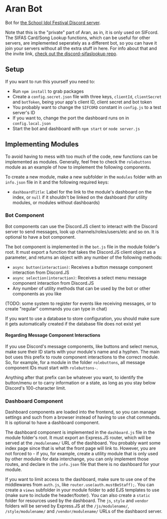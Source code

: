 # Aran Bot

Bot for [the School Idol Festival Discord server](https://discord.gg/sif).

Note that this is the "private" part of Aran, as in, it is only used on SIFcord.  
The SIFAS Card/Song Lookup functions, which can be useful for other servers, are implemented
seperately as a different bot, so you can have it join your servers without all the extra stuff
in here. For info about that and the invite link, [check out the discord-sifaslookup repo](https://github.com/Suyooo/discord-sifaslookup/).

## Setup

If you want to run this yourself you need to:

* Run `npm install` to grab packages
* Create a `config.secret.json` file with three keys, `clientId`, `clientSecret` and `botToken`,
  being your app's client ID, client secret and bot token
* You probably want to change the `SIFCORD` constant in `config.js` to a test server's ID
* If you want to, change the port the dashboard runs on in `config.local.json`
* Start the bot and dashboard with `npm start` or `node server.js`

## Implementing Modules

To avoid having to mess with too much of the code, new functions can be implemented as modules.
Generally, feel free to check the `rolebuttons` module as an example of how to implement the
following components.

To create a new module, make a new subfolder in the `modules` folder with an `info.json` file in
it and the following required keys:

* `dashboardTitle`: Label for the link to the module's dashboard on the index, or `null` if
  it shouldn't be linked on the dashboard (for utility modules, or modules without dashboards)

### Bot Component

Bot components can use the Discord.JS client to interact with the Discord server to send
messages, look up channels/roles/users/etc and so on. It is optional to have a bot component.

The bot component is implemented in the `bot.js` file in the module folder's root. It must
export a function that takes the Discord.JS client object as a parameter, and returns an object
with any number of the following methods:

* `async button(interaction)`: Receives a button message component interaction from Discord.JS
* `async selection(interaction)`: Receives a select menu message component interaction from
  Discord.JS
* Any number of utility methods that can be used by the bot or other components as you like

(TODO: some system to register for events like receiving messages, or to create "regular"
commands you can type in chat)

If you want to use a database to store configuration, you should make sure it gets automatically
created if the database file does not exist yet

#### Regarding Message Component Interactions

If you use Discord's message components, like buttons and select menus, make sure their ID
starts with your module's name and a hyphen. The main bot uses this prefix to route component
interactions to the correct module. So, for example, for a module in the folder `rolebuttons`,
all message component IDs must start with `rolebuttons-`.

Anything after that prefix can be whatever you want, to identify the button/menu or to carry
information or a state, as long as you stay below Discord's 100-character limit.

### Dashboard Component

Dashboard components are loaded into the frontend, so you can manage settings and such from a
browser instead of having to use chat commands. It is optional to have a dashboard component.

The dashboard component is implemented in the `dashboard.js` file in the module folder's root.
It must export an Express.JS router, which will be served at the `/modulename/` URL of the
dashboard. You probably want some index page since that is what the front page will link to.
However, you are not forced to - if you, for example, create a utility module that is only used
by other modules for data interchange, you can only implement those routes, and declare in the
`info.json` file that there is no dashboard for your module.

If you want to limit access to the dashboard, make sure to use one of the middlewares from
`auth.js`, like `router.use(auth.mustBeStaff);`. You can create a `views` subfolder in your
module folder to add EJS templates to use (make sure to include the header/footer). You can also
create a `static` folder for resources used by the dashboard. The `js`, `style` and `vendor`
folders will be served by Express.JS at the `/js/modulename/`, `/style/modulename/` and
`/vendor/modulename/` URLs of the dashbaord server.